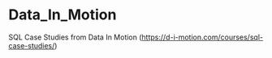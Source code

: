 # Data_In_Motion
SQL Case Studies from Data In Motion (https://d-i-motion.com/courses/sql-case-studies/)
